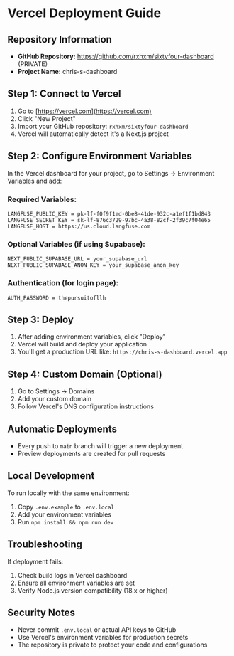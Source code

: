 # Vercel Deployment Guide

## Repository Information
- **GitHub Repository:** https://github.com/rxhxm/sixtyfour-dashboard (PRIVATE)
- **Project Name:** chris-s-dashboard

## Step 1: Connect to Vercel

1. Go to [https://vercel.com](https://vercel.com)
2. Click "New Project"
3. Import your GitHub repository: `rxhxm/sixtyfour-dashboard`
4. Vercel will automatically detect it's a Next.js project

## Step 2: Configure Environment Variables

In the Vercel dashboard for your project, go to Settings → Environment Variables and add:

### Required Variables:
```
LANGFUSE_PUBLIC_KEY = pk-lf-f0f9f1ed-0be8-41de-932c-a1ef1f1bd843
LANGFUSE_SECRET_KEY = sk-lf-876c3729-97bc-4a38-82cf-2f39c7f04e65
LANGFUSE_HOST = https://us.cloud.langfuse.com
```

### Optional Variables (if using Supabase):
```
NEXT_PUBLIC_SUPABASE_URL = your_supabase_url
NEXT_PUBLIC_SUPABASE_ANON_KEY = your_supabase_anon_key
```

### Authentication (for login page):
```
AUTH_PASSWORD = thepursuitofllh
```

## Step 3: Deploy

1. After adding environment variables, click "Deploy"
2. Vercel will build and deploy your application
3. You'll get a production URL like: `https://chris-s-dashboard.vercel.app`

## Step 4: Custom Domain (Optional)

1. Go to Settings → Domains
2. Add your custom domain
3. Follow Vercel's DNS configuration instructions

## Automatic Deployments

- Every push to `main` branch will trigger a new deployment
- Preview deployments are created for pull requests

## Local Development

To run locally with the same environment:
1. Copy `.env.example` to `.env.local`
2. Add your environment variables
3. Run `npm install && npm run dev`

## Troubleshooting

If deployment fails:
1. Check build logs in Vercel dashboard
2. Ensure all environment variables are set
3. Verify Node.js version compatibility (18.x or higher)

## Security Notes

- Never commit `.env.local` or actual API keys to GitHub
- Use Vercel's environment variables for production secrets
- The repository is private to protect your code and configurations
